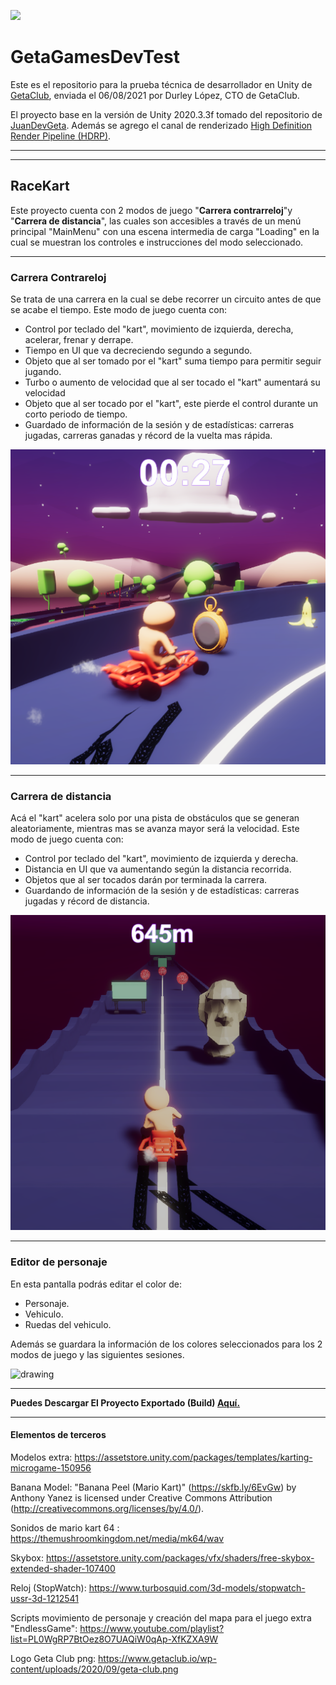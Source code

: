 ![](https://i.postimg.cc/kGtGHkxP/Banner.png)

# GetaGamesDevTest
Este es el repositorio para la prueba técnica de desarrollador en Unity de [GetaClub](https://www.getaclub.io/es/ "GetaClub"), enviada el 06/08/2021 por Durley López, CTO de GetaClub.

El proyecto base en la versión de Unity 2020.3.3f tomado del repositorio de [JuanDevGeta](https://github.com/JuanDevGeta/GetaGamesDevTest "JuanDevGeta"). Además se agrego el canal de renderizado [High Definition Render Pipeline (HDRP)](https://unity.com/es/srp/High-Definition-Render-Pipeline "High Definition Render Pipeline (HDRP)").

------------

------------
## RaceKart
Este proyecto cuenta con 2 modos de juego "**Carrera contrarreloj**"y "**Carrera de distancia**", las cuales son accesibles a través de un menú principal "MainMenu" con una escena intermedia de carga "Loading" en la cual se muestran los controles e instrucciones del modo seleccionado.

------------

### Carrera Contrareloj
Se trata de una carrera en la cual se debe recorrer un circuito antes de que se acabe el tiempo.
Este modo de juego cuenta con:
- Control por teclado del "kart", movimiento de izquierda, derecha, acelerar, frenar y derrape.
- Tiempo en UI que va decreciendo segundo a segundo.
- Objeto que al ser tomado por el "kart" suma tiempo para permitir seguir jugando.
- Turbo o aumento de velocidad que al ser tocado el "kart" aumentará su velocidad
- Objeto que al ser tocado por el "kart", este pierde el control durante un corto periodo de tiempo.
- Guardado de información de la sesión y de estadísticas: carreras jugadas, carreras ganadas y récord de la vuelta mas rápida.

![](https://raw.githubusercontent.com/Dafovi/GetaGamesDevTest/master/Assets/Mod%20Assets/ModResources/Textures/IntroSceneBackgrounds/TimeRace.png)


------------

### Carrera de distancia
Acá el "kart" acelera solo por una pista de obstáculos que se generan aleatoriamente, mientras mas se avanza mayor será la velocidad.
Este modo de juego cuenta con:
- Control por teclado del "kart", movimiento de izquierda y derecha.
- Distancia en UI que va aumentando según la distancia recorrida.
- Objetos que al ser tocados darán por terminada la carrera.
- Guardando de información de la sesión y de estadísticas: carreras jugadas y récord de distancia.

![](https://raw.githubusercontent.com/Dafovi/GetaGamesDevTest/master/Assets/Mod%20Assets/ModResources/Textures/IntroSceneBackgrounds/DistanceRace.png)

------------

### Editor de personaje
En esta pantalla podrás editar el color de:
- Personaje.
- Vehiculo.
- Ruedas del vehiculo.

Además se guardara la información de los colores seleccionados para los 2 modos de juego y las siguientes sesiones.

<img src="https://i.postimg.cc/90r15cpM/Personalizacion.png" alt="drawing" width="600"/>

------------
**Puedes Descargar El Proyecto Exportado (Build) [Aquí.](https://drive.google.com/file/d/1C53M_-X5anDBuWH-t946NUywijhIPJON/view?usp=sharing "Aquí.")**

------------

#### Elementos de terceros
Modelos extra: https://assetstore.unity.com/packages/templates/karting-microgame-150956

Banana Model: "Banana Peel (Mario Kart)" (https://skfb.ly/6EvGw) by Anthony Yanez is licensed under Creative Commons Attribution (http://creativecommons.org/licenses/by/4.0/).

Sonidos de mario kart 64 : https://themushroomkingdom.net/media/mk64/wav

Skybox: https://assetstore.unity.com/packages/vfx/shaders/free-skybox-extended-shader-107400

Reloj (StopWatch): https://www.turbosquid.com/3d-models/stopwatch-ussr-3d-1212541

Scripts movimiento de personaje y creación del mapa para el juego extra "EndlessGame": https://www.youtube.com/playlist?list=PL0WgRP7BtOez8O7UAQiW0qAp-XfKZXA9W

Logo Geta Club png: https://www.getaclub.io/wp-content/uploads/2020/09/geta-club.png